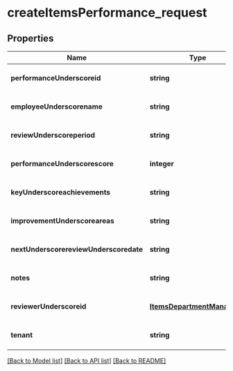 # createItemsPerformance_request

## Properties
Name | Type | Description | Notes
------------ | ------------- | ------------- | -------------
**performanceUnderscoreid** | **string** |  | [optional] [default to null]
**employeeUnderscorename** | **string** |  | [optional] [default to null]
**reviewUnderscoreperiod** | **string** |  | [optional] [default to null]
**performanceUnderscorescore** | **integer** |  | [optional] [default to null]
**keyUnderscoreachievements** | **string** |  | [optional] [default to null]
**improvementUnderscoreareas** | **string** |  | [optional] [default to null]
**nextUnderscorereviewUnderscoredate** | **string** |  | [optional] [default to null]
**notes** | **string** |  | [optional] [default to null]
**reviewerUnderscoreid** | [**ItemsDepartmentManagerId**](ItemsDepartmentManagerId.md) |  | [optional] [default to null]
**tenant** | **string** |  | [optional] [default to null]

[[Back to Model list]](../README.md#documentation-for-models) [[Back to API list]](../README.md#documentation-for-api-endpoints) [[Back to README]](../README.md)


